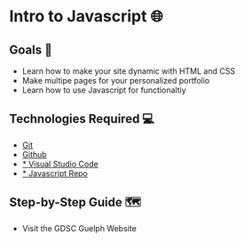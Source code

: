 # Intro to Javascript 🌐


## Goals 🏁
- Learn how to make your site dynamic with HTML and CSS
- Make multipe pages for your personalized portfolio
- Learn how to use Javascript for functionaltiy 

## Technologies Required 💻
- [Git](https://git-scm.com/downloads)
- [Github](https://github.com/)
- [* Visual Studio Code](https://code.visualstudio.com/download)
- [* Javascript Repo]()

## Step-by-Step Guide 🗺
- Visit the GDSC Guelph Website
